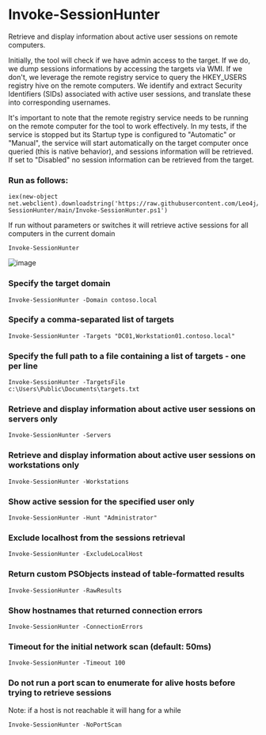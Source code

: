 # Invoke-SessionHunter
Retrieve and display information about active user sessions on remote computers.

Initially, the tool will check if we have admin access to the target. If we do, we dump sessions informations by accessing the targets via WMI. If we don't, we leverage the remote registry service to query the HKEY_USERS registry hive on the remote computers. We identify and extract Security Identifiers (SIDs) associated with active user sessions, and translate these into corresponding usernames.

It's important to note that the remote registry service needs to be running on the remote computer for the tool to work effectively. In my tests, if the service is stopped but its Startup type is configured to "Automatic" or "Manual", the service will start automatically on the target computer once queried (this is native behavior), and sessions information will be retrieved. If set to "Disabled" no session information can be retrieved from the target.

### Run as follows:

```
iex(new-object net.webclient).downloadstring('https://raw.githubusercontent.com/Leo4j/Invoke-SessionHunter/main/Invoke-SessionHunter.ps1')
```

If run without parameters or switches it will retrieve active sessions for all computers in the current domain

```
Invoke-SessionHunter
```

![image](https://github.com/Leo4j/Invoke-SessionHunter/assets/61951374/c0fc2b1e-6edb-42f4-b9a6-d5864115e35f)



### Specify the target domain

```
Invoke-SessionHunter -Domain contoso.local
```

### Specify a comma-separated list of targets

```
Invoke-SessionHunter -Targets "DC01,Workstation01.contoso.local"
```
	
### Specify the full path to a file containing a list of targets - one per line

```
Invoke-SessionHunter -TargetsFile c:\Users\Public\Documents\targets.txt
```

### Retrieve and display information about active user sessions on servers only

```
Invoke-SessionHunter -Servers
```

### Retrieve and display information about active user sessions on workstations only

```
Invoke-SessionHunter -Workstations
```
	
### Show active session for the specified user only

```
Invoke-SessionHunter -Hunt "Administrator"
```

### Exclude localhost from the sessions retrieval

```
Invoke-SessionHunter -ExcludeLocalHost
```

### Return custom PSObjects instead of table-formatted results

```
Invoke-SessionHunter -RawResults
```

### Show hostnames that returned connection errors

```
Invoke-SessionHunter -ConnectionErrors
```

### Timeout for the initial network scan (default: 50ms)

```
Invoke-SessionHunter -Timeout 100
```

### Do not run a port scan to enumerate for alive hosts before trying to retrieve sessions

Note: if a host is not reachable it will hang for a while

```
Invoke-SessionHunter -NoPortScan
```
